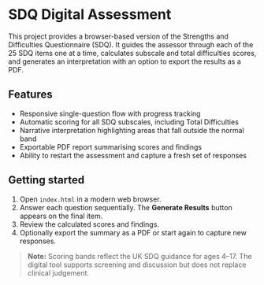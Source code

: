 # SDQ Digital Assessment

This project provides a browser-based version of the Strengths and Difficulties Questionnaire (SDQ).
It guides the assessor through each of the 25 SDQ items one at a time, calculates subscale and total
difficulties scores, and generates an interpretation with an option to export the results as a PDF.

## Features

- Responsive single-question flow with progress tracking
- Automatic scoring for all SDQ subscales, including Total Difficulties
- Narrative interpretation highlighting areas that fall outside the normal band
- Exportable PDF report summarising scores and findings
- Ability to restart the assessment and capture a fresh set of responses

## Getting started

1. Open `index.html` in a modern web browser.
2. Answer each question sequentially. The **Generate Results** button appears on the final item.
3. Review the calculated scores and findings.
4. Optionally export the summary as a PDF or start again to capture new responses.

> **Note:** Scoring bands reflect the UK SDQ guidance for ages 4–17. The digital tool supports
screening and discussion but does not replace clinical judgement.

